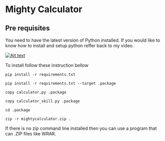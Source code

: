 # Mighty Calculator

## Pre requisites
You need to have the latest version of Python installed. If you would like to know how to install and setup python reffer back to my video.

[![Alt text](https://img.youtube.com/vi/GeDb_8GQTT8/0.jpg)](https://www.youtube.com/watch?v=GeDb_8GQTT8)

To install follow these instruction bellow
```shell script
pip install -r requirements.txt

pip install -r requirements.txt --target .package

copy calculator.py .package

copy calculator_skill.py .package

cd .package

zip -r mightycalculator.zip .

```
If there is no zip command line installed then you can use a program that can .ZIP files like WRAR.